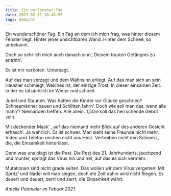 ```yaml
---
title: Ein verlorener Tag
date: 2021-02-11 10:48:57
tags: Gedicht
---
```


Ein wunderschöner Tag.
Ein Tag an dem ich mich frag,
was hinter diesem Fenster liegt.
Hinter jener unsichtbaren Wand.
Hinter dem Schnee, so unbekannt.

Doch so sehr ich mich auch danach sinn’,
Diesem trauten Gefängnis zu entrinn’.

Es ist mir verboten.
Untersagt.

Auf das man verzagt und dem Wahnsinn erliegt.
Auf das man sich an sein Haustier schmiegt,
Welches ist, der einzige Trost.
In dieser einsamen Zeit.
In der es tatsächlich im Winter mal schneit.

Jubel und Staunen. Was hätten die Kinder vor Glücke geschrien?
Schneemänner bauen und Schlitten fahrn’.
Doch wie soll man das, wenn alle mahn’?
Niemanden treffen.
Alle allein.
1,50m soll das herrschende Gebot sein.


Mit deckender Mask’ , auf das niemand mehr Blick auf des anderen Gesicht erhasch’.
Ja wahrlich. Es ist schwer.
Man sieht seine Freunde nicht mehr.
Video und Telefon reichen nicht ans Herz.
Vertreiben nicht den Schmerz, die, die Einsamkeit hinterlässt.

Denn was uns plagt ist die Pest.
Die Pest des 21. Jahrhunderts, jauchzend und munter, springt das Virus hin und her, auf das es sich
vermehr.

Mutationen sind nicht grade selten.
Das wollen wir dem Virus vergelten!
Mit Spritz’ und Nadel will man siegen, doch die Zeit dahin wird nicht fliegen.
Es dauert und dauert, zerrt und zerrt, die Einsamkeit währt.

_Amelie Pottmeier im Febuar 2021_